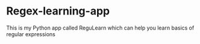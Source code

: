 # Regex-learning-app
This is my Python app called ReguLearn which can help you learn basics of regular expressions
